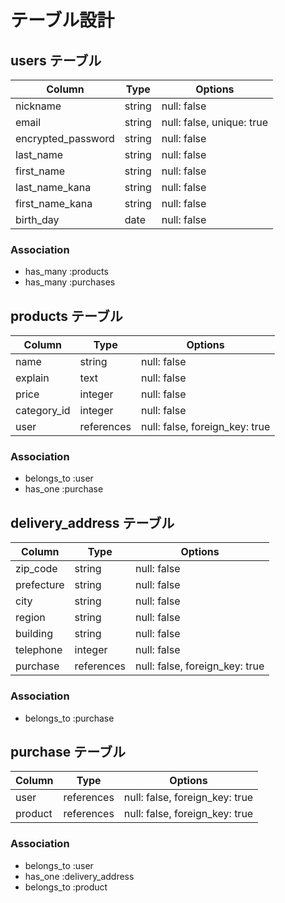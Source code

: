 # テーブル設計

## users テーブル

| Column              | Type   | Options                   |
| ------------------- | ------ | ------------------------- |
| nickname            | string | null: false               |
| email               | string | null: false, unique: true |
| encrypted_password  | string | null: false               |
| last_name           | string | null: false               |
| first_name          | string | null: false               |
| last_name_kana      | string | null: false               |
| first_name_kana     | string | null: false               |
| birth_day           | date   | null: false               |

### Association

- has_many :products
- has_many :purchases

## products テーブル

| Column             | Type       | Options                        |
| ------------------ | ---------- | ------------------------------ |
| name               | string     | null: false                    |
| explain            | text       | null: false                    |
| price              | integer    | null: false                    |
| category_id        | integer    | null: false                    |
| user               | references | null: false, foreign_key: true |

### Association

- belongs_to :user
- has_one :purchase

## delivery_address テーブル

| Column             | Type        | Options                        |
| ------------------ | ----------- | ------------------------------ |
| zip_code           | string      | null: false                    |
| prefecture         | string      | null: false                    |
| city               | string      | null: false                    |
| region             | string      | null: false                    |
| building           | string      | null: false                    |
| telephone          | integer     | null: false                    |
| purchase           | references  | null: false, foreign_key: true |

### Association

- belongs_to :purchase

## purchase テーブル

| Column            | Type       | Options                        |
| ----------------- | ---------- | ------------------------------ |
| user              | references | null: false, foreign_key: true |
| product           | references | null: false, foreign_key: true |

### Association

- belongs_to :user
- has_one :delivery_address
- belongs_to :product
